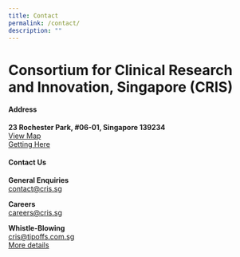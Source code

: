 ```yaml
---
title: Contact
permalink: /contact/
description: ""
---
```

# **Consortium for Clinical Research and Innovation, Singapore (CRIS)**

#### **Address**
**23 Rochester Park, #06-01, Singapore 139234**
<br>[View Map](https://www.google.com/maps/place/Consortium+for+Clinical+Research+and+Innovation,+Singapore+(CRIS)/@1.3072436,103.7848055,17z/data=!3m2!4b1!5s0x31da1a42b67bffc5:0x9c9a7fb73357ad6b!4m5!3m4!1s0x31da1a43e22fffff:0xf4de35d3f25ac579!8m2!3d1.3072382!4d103.7869942?coh=164777&entry=tt&shorturl=1)
<br>[Getting Here](/files/Critical%20Documents/Getting-to-CRIS_May2022.pdf)

#### **Contact Us**
**General Enquiries**
<br>[contact@cris.sg](mailto:contact@cris.sg)

**Careers**
<br>[careers@cris.sg](mailto:careers@cris.sg)

**Whistle-Blowing**
<br>[cris@tipoffs.com.sg](mailto:cris@tipoffs.com.sg)
<br>[More details](/whistleblowing/)